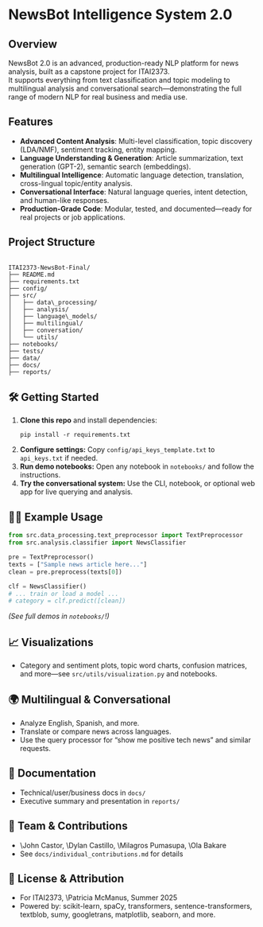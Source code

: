 # NewsBot Intelligence System 2.0

## Overview
NewsBot 2.0 is an advanced, production-ready NLP platform for news analysis, built as a capstone project for ITAI2373.  
It supports everything from text classification and topic modeling to multilingual analysis and conversational search—demonstrating the full range of modern NLP for real business and media use.

## Features
- **Advanced Content Analysis**: Multi-level classification, topic discovery (LDA/NMF), sentiment tracking, entity mapping.
- **Language Understanding & Generation**: Article summarization, text generation (GPT-2), semantic search (embeddings).
- **Multilingual Intelligence**: Automatic language detection, translation, cross-lingual topic/entity analysis.
- **Conversational Interface**: Natural language queries, intent detection, and human-like responses.
- **Production-Grade Code**: Modular, tested, and documented—ready for real projects or job applications.

## Project Structure
```

ITAI2373-NewsBot-Final/
├── README.md
├── requirements.txt
├── config/
├── src/
│   ├── data\_processing/
│   ├── analysis/
│   ├── language\_models/
│   ├── multilingual/
│   ├── conversation/
│   └── utils/
├── notebooks/
├── tests/
├── data/
├── docs/
├── reports/

````

## 🛠️ Getting Started
1. **Clone this repo** and install dependencies:
    ```
    pip install -r requirements.txt
    ```
2. **Configure settings:** Copy `config/api_keys_template.txt` to `api_keys.txt` if needed.
3. **Run demo notebooks:** Open any notebook in `notebooks/` and follow the instructions.
4. **Try the conversational system:** Use the CLI, notebook, or optional web app for live querying and analysis.

## 👩‍💻 Example Usage
```python
from src.data_processing.text_preprocessor import TextPreprocessor
from src.analysis.classifier import NewsClassifier

pre = TextPreprocessor()
texts = ["Sample news article here..."]
clean = pre.preprocess(texts[0])

clf = NewsClassifier()
# ... train or load a model ...
# category = clf.predict([clean])
````

*(See full demos in `notebooks/`!)*

## 📈 Visualizations

* Category and sentiment plots, topic word charts, confusion matrices, and more—see `src/utils/visualization.py` and notebooks.

## 🌍 Multilingual & Conversational

* Analyze English, Spanish, and more.
* Translate or compare news across languages.
* Use the query processor for “show me positive tech news” and similar requests.

## 📝 Documentation

* Technical/user/business docs in `docs/`
* Executive summary and presentation in `reports/`

## 👥 Team & Contributions

* \John Castor, \Dylan Castillo, \Milagros Pumasupa, \Ola Bakare
* See `docs/individual_contributions.md` for details

## 💼 License & Attribution

* For ITAI2373, \Patricia McManus, Summer 2025
* Powered by: scikit-learn, spaCy, transformers, sentence-transformers, textblob, sumy, googletrans, matplotlib, seaborn, and more.
